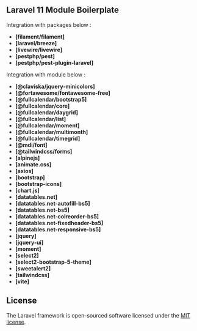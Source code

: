 ## Laravel 11 Module Boilerplate

Integration with packages below :
 - **[filament/filament]**
 - **[laravel/breeze]**
 - **[livewire/livewire]**
 - **[pestphp/pest]**
 - **[pestphp/pest-plugin-laravel]**

Integration with module below :

 - **[@claviska/jquery-minicolors]**
 - **[@fortawesome/fontawesome-free]**
 - **[@fullcalendar/bootstrap5]**
 - **[@fullcalendar/core]**
 - **[@fullcalendar/daygrid]**
 - **[@fullcalendar/list]**
 - **[@fullcalendar/moment]**
 - **[@fullcalendar/multimonth]**
 - **[@fullcalendar/timegrid]**
 - **[@mdi/font]**
 - **[@tailwindcss/forms]**
 - **[alpinejs]**
 - **[animate.css]**
 - **[axios]**
 - **[bootstrap]**
 - **[bootstrap-icons]**
 - **[chart.js]**
 - **[datatables.net]**
 - **[datatables.net-autofill-bs5]**
 - **[datatables.net-bs5]**
 - **[datatables.net-colreorder-bs5]**
 - **[datatables.net-fixedheader-bs5]**
 - **[datatables.net-responsive-bs5]**
 - **[jquery]**
 - **[jquery-ui]**
 - **[moment]**
 - **[select2]**
 - **[select2-bootstrap-5-theme]**
 - **[sweetalert2]**
 - **[tailwindcss]**
 - **[vite]**

## License

The Laravel framework is open-sourced software licensed under the [MIT license](https://opensource.org/licenses/MIT).
